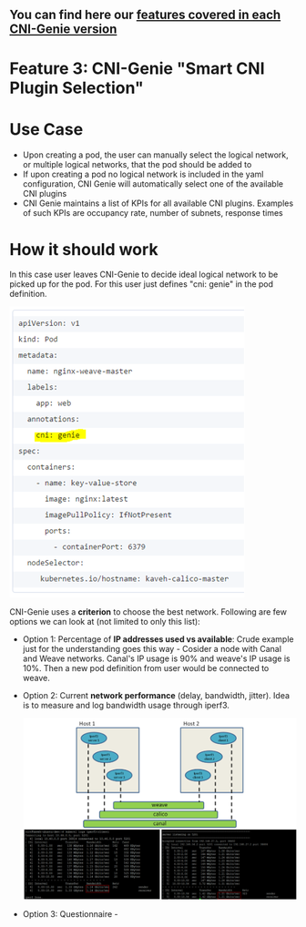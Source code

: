 ## You can find here our [features covered in each CNI-Genie version](../CNIGenieFeatureSet.md)

# Feature 3: CNI-Genie "Smart CNI Plugin Selection"

# Use Case

* Upon creating a pod, the user can manually select the logical network, or multiple logical networks, that the pod should be added to
*	If upon creating a pod no logical network is included in the yaml configuration, CNI Genie will automatically select one of the available CNI plugins
   *	CNI Genie maintains a list of KPIs for all available CNI plugins. Examples of such KPIs are occupancy rate, number of subnets, response times

# How it should work

In this case user leaves CNI-Genie to decide ideal logical network to be picked up for the pod. For this user just defines "cni: genie" in the pod definition.

![image](cni-genie-pic1.png)

CNI-Genie uses a **criterion** to choose the best network. Following are few options we can look at (not limited to only this list):

   * Option 1: Percentage of **IP addresses used vs available**: Crude example just for the understanding goes this way - Cosider a node with Canal and Weave networks. Canal's IP usage is 90% and weave's IP usage is 10%. Then a new pod definition from user would be connected to weave.
   * Option 2: Current **network performance** (delay, bandwidth, jitter). Idea is to measure and log bandwidth usage through iperf3.
       
       ![image](iperf3-test.png)
       
   * Option 3: Questionnaire - <more to be identified>


